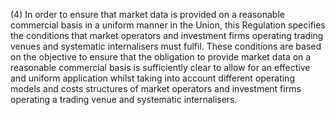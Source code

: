 (4) In order to ensure that market data is provided on a reasonable commercial basis in a uniform manner in the Union, this Regulation specifies the conditions that market operators and investment firms operating trading venues and systematic internalisers must fulfil. These conditions are based on the objective to ensure that the obligation to provide market data on a reasonable commercial basis is sufficiently clear to allow for an effective and uniform application whilst taking into account different operating models and costs structures of market operators and investment firms operating a trading venue and systematic internalisers.